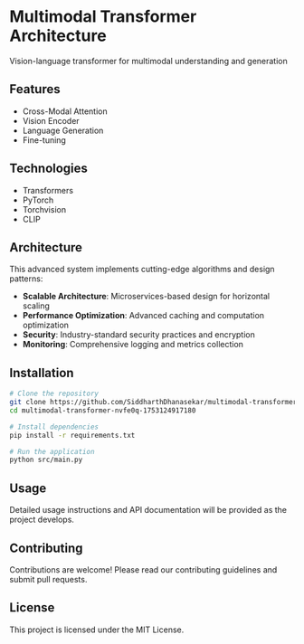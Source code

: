 # Multimodal Transformer Architecture

Vision-language transformer for multimodal understanding and generation

## Features

- Cross-Modal Attention
- Vision Encoder
- Language Generation
- Fine-tuning

## Technologies

- Transformers
- PyTorch
- Torchvision
- CLIP

## Architecture

This advanced system implements cutting-edge algorithms and design patterns:

- **Scalable Architecture**: Microservices-based design for horizontal scaling
- **Performance Optimization**: Advanced caching and computation optimization
- **Security**: Industry-standard security practices and encryption
- **Monitoring**: Comprehensive logging and metrics collection

## Installation

```bash
# Clone the repository
git clone https://github.com/SiddharthDhanasekar/multimodal-transformer-nvfe0q-1753124917180.git
cd multimodal-transformer-nvfe0q-1753124917180

# Install dependencies
pip install -r requirements.txt

# Run the application
python src/main.py
```

## Usage

Detailed usage instructions and API documentation will be provided as the project develops.

## Contributing

Contributions are welcome! Please read our contributing guidelines and submit pull requests.

## License

This project is licensed under the MIT License.
